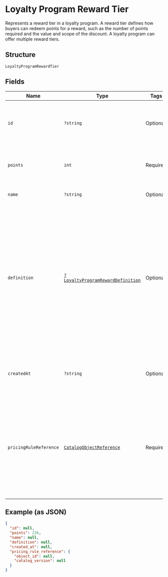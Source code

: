 
# Loyalty Program Reward Tier

Represents a reward tier in a loyalty program. A reward tier defines how buyers can redeem points for a reward, such as the number of points required and the value and scope of the discount. A loyalty program can offer multiple reward tiers.

## Structure

`LoyaltyProgramRewardTier`

## Fields

| Name | Type | Tags | Description | Getter | Setter |
|  --- | --- | --- | --- | --- | --- |
| `id` | `?string` | Optional | The Square-assigned ID of the reward tier.<br>**Constraints**: *Maximum Length*: `36` | getId(): ?string | setId(?string id): void |
| `points` | `int` | Required | The points exchanged for the reward tier.<br>**Constraints**: `>= 1` | getPoints(): int | setPoints(int points): void |
| `name` | `?string` | Optional | The name of the reward tier. | getName(): ?string | setName(?string name): void |
| `definition` | [`?LoyaltyProgramRewardDefinition`](../../doc/models/loyalty-program-reward-definition.md) | Optional | Provides details about the reward tier discount. DEPRECATED at version 2020-12-16. Discount details<br>are now defined using a catalog pricing rule and other catalog objects. For more information, see<br>[Getting discount details for a reward tier](https://developer.squareup.com/docs/loyalty-api/loyalty-rewards#get-discount-details). | getDefinition(): ?LoyaltyProgramRewardDefinition | setDefinition(?LoyaltyProgramRewardDefinition definition): void |
| `createdAt` | `?string` | Optional | The timestamp when the reward tier was created, in RFC 3339 format. | getCreatedAt(): ?string | setCreatedAt(?string createdAt): void |
| `pricingRuleReference` | [`CatalogObjectReference`](../../doc/models/catalog-object-reference.md) | Required | A reference to a Catalog object at a specific version. In general this is<br>used as an entry point into a graph of catalog objects, where the objects exist<br>at a specific version. | getPricingRuleReference(): CatalogObjectReference | setPricingRuleReference(CatalogObjectReference pricingRuleReference): void |

## Example (as JSON)

```json
{
  "id": null,
  "points": 236,
  "name": null,
  "definition": null,
  "created_at": null,
  "pricing_rule_reference": {
    "object_id": null,
    "catalog_version": null
  }
}
```

